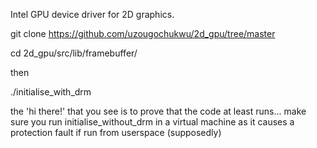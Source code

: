 Intel GPU device driver for 2D graphics.

git clone https://github.com/uzougochukwu/2d_gpu/tree/master

cd 2d_gpu/src/lib/framebuffer/

then

./initialise_with_drm

the 'hi there!' that you see is to prove that the code at least runs...
make sure you run initialise_without_drm in a virtual machine as it causes a protection fault if run from userspace (supposedly) 